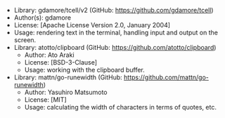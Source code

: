  - Library: gdamore/tcell/v2 (GitHub: https://github.com/gdamore/tcell)
  - Author(s): gdamore
  - License: [Apache License Version 2.0, January 2004]
  - Usage: rendering text in the terminal, handling input and output on the screen.
- Library: atotto/clipboard (GitHub: https://github.com/atotto/clipboard)
  - Author: Ato Araki
  - License: [BSD-3-Clause]
  - Usage: working with the clipboard buffer.
- Library: mattn/go-runewidth (GitHub: https://github.com/mattn/go-runewidth)
  - Author: Yasuhiro Matsumoto
  - License: [MIT]
  - Usage: calculating the width of characters in terms of quotes, etc.
